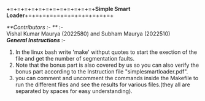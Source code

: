 +=+=+=+=+=+=+=+=+=+=+=+=+**Simple Smart Loader**+=+=+=+=+=+=+=+=+=+=+=+=+

_**Contributors :- **_ :- <br>
        <t>Vishal Kumar Maurya (2022580) and Subham Maurya (2022510)<br>
_**General Instructions**_ :-
 1. In the linux bash write 'make' withput quotes to start the exection of the file and get the number of segmentation faults.
 2. Note that the bonus part is also covered by us so you can also verify the bonus part according to the Instruction file "simplesmartloader.pdf".
 3. you can comment and uncomment the commands inside the Makefile to run the different files and see the results for various files.(they all are separated by spaces for easy understanding).
